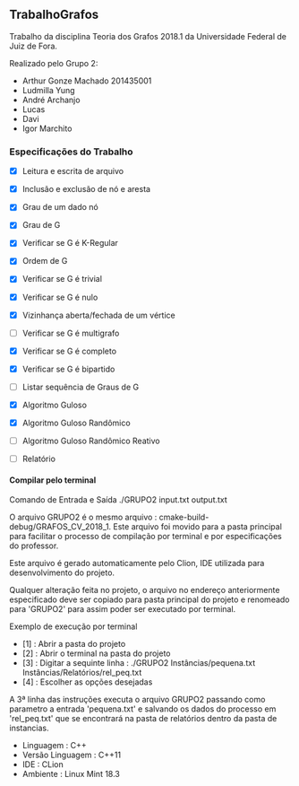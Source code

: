 ## TrabalhoGrafos

Trabalho da disciplina Teoria dos Grafos 2018.1 da Universidade Federal de Juiz de Fora. 

Realizado pelo Grupo 2:
- Arthur Gonze Machado 201435001
- Ludmilla Yung
- André Archanjo
- Lucas
- Davi
- Igor Marchito

### Especificações do Trabalho

- [x] Leitura e escrita de arquivo
- [x] Inclusão e exclusão de nó e aresta
- [x] Grau de um dado nó
- [x] Grau de G
- [x] Verificar se G é K-Regular
- [x] Ordem de G
- [x] Verificar se G é trivial
- [x] Verificar se G é nulo
- [x] Vizinhança aberta/fechada de um vértice
- [ ] Verificar se G é multigrafo
- [x] Verificar se G é completo
- [x] Verificar se G é bipartido
- [ ] Listar sequência de Graus de G
- [x] Algoritmo Guloso
- [x] Algoritmo Guloso Randômico
- [ ] Algoritmo Guloso Randômico Reativo
- [ ] Relatório


#### Compilar pelo terminal

Comando de Entrada e Saída
./GRUPO2 input.txt output.txt

O arquivo GRUPO2 é o mesmo arquivo : cmake-build-debug/GRAFOS_CV_2018_1. Este arquivo foi movido para a pasta principal para facilitar o processo de compilação por terminal e por especificações do professor. 

Este arquivo é gerado automaticamente pelo Clion, IDE utilizada para desenvolvimento do projeto. 

Qualquer alteração feita no projeto, o arquivo no endereço anteriormente especificado deve ser copiado para pasta principal do projeto e renomeado para 'GRUPO2' para assim poder ser executado por terminal.

Exemplo de execução por terminal
- [1] : Abrir a pasta do projeto
- [2] : Abrir o terminal na pasta do projeto
- [3] : Digitar a sequinte linha : ./GRUPO2 Instâncias/pequena.txt Instâncias/Relatórios/rel_peq.txt
- [4] : Escolher as opções desejadas

A 3ª linha das instruções executa o arquivo GRUPO2 passando como parametro a entrada 'pequena.txt' e salvando os dados do processo em 'rel_peq.txt' que se encontrará na pasta de relatórios dentro da pasta de instancias.

- Linguagem : C++
- Versão Linguagem : C++11
- IDE : CLion
- Ambiente : Linux Mint 18.3





